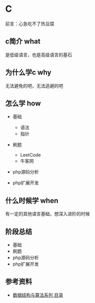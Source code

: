 # C

前言：心急吃不了热豆腐

## c简介 what

是低级语言，也是高级语言的基石

## 为什么学c why

无法避免的吧，无法逃避的吧

## 怎么学 how

- 基础
  - 语法
  - 指针

- 刷题
  - LeetCode
  - 牛客网

- php源码分析

- php扩展开发

## 什么时候学 when

有一定的其他语言基础，想深入进阶的时候

## 阶段总结

- 基础
- 刷题
- php源码分析
- php扩展开发

## 参考资料

- [数据结构与算法系列 目录](http://www.cnblogs.com/skywang12345/p/3603935.html)